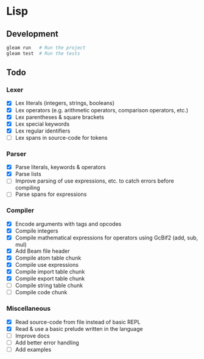 # Lisp

## Development

```sh
gleam run   # Run the project
gleam test  # Run the tests
```

## Todo

### Lexer

- [x] Lex literals (integers, strings, booleans)
- [x] Lex operators (e.g. arithmetic operators, comparison operators, etc.)
- [x] Lex parentheses & square brackets
- [x] Lex special keywords
- [x] Lex regular identifiers
- [ ] Lex spans in source-code for tokens

### Parser

- [x] Parse literals, keywords & operators
- [x] Parse lists
- [ ] Improve parsing of use expressions, etc. to catch errors before compiling
- [ ] Parse spans for expressions

### Compiler

- [x] Encode arguments with tags and opcodes
- [x] Compile integers
- [x] Compile mathematical expressions for operators using GcBif2 (add, sub, mul)
- [x] Add Beam file header
- [x] Compile atom table chunk
- [x] Compile use expressions
- [x] Compile import table chunk
- [x] Compile export table chunk
- [ ] Compile string table chunk
- [ ] Compile code chunk

### Miscellaneous

- [x] Read source-code from file instead of basic REPL
- [x] Read & use a basic prelude written in the language
- [ ] Improve docs
- [ ] Add better error handling
- [ ] Add examples
